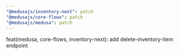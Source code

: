 ```yaml
---
"@medusajs/inventory-next": patch
"@medusajs/core-flows": patch
"@medusajs/medusa": patch
---
```


feat(medusa, core-flows, inventory-next): add delete-inventory-item endpoint
